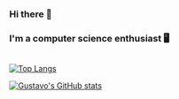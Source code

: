 ### Hi there 👋
### I'm a computer science enthusiast 🖥️

<!--
**gxrj/gxrj** is a ✨ _special_ ✨ repository because its `README.md` (this file) appears on your GitHub profile.

Here are some ideas to get you started:

- 🔭 I’m currently working on ...
- 🌱 I’m currently learning ...
- 👯 I’m looking to collaborate on ...
- 🤔 I’m looking for help with ...
- 💬 Ask me about ...
- 📫 How to reach me: ...
- 😄 Pronouns: ...
- ⚡ Fun fact: ...
-->
<div style="display:inline; float: left;">
  
  [![Top Langs](https://github-readme-stats.vercel.app/api/top-langs/?username=gxrj&langs_count=8)](https://github.com/gxrj/github-readme-stats)

  [![Gustavo's GitHub stats](https://github-readme-stats.vercel.app/api?username=gxrj)](https://github.com/gxrj/github-readme-stats)
  
</div>
